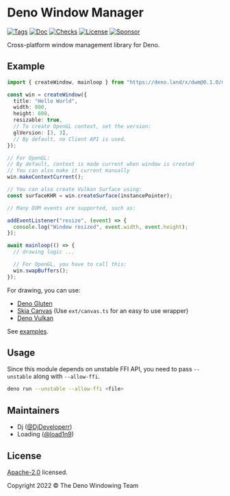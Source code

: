 # Deno Window Manager

[![Tags](https://img.shields.io/github/release/deno-windowing/dwm)](https://github.com/deno-windowing/dwm/releases)
[![Doc](https://doc.deno.land/badge.svg)](https://doc.deno.land/https/deno.land/x/dwm@0.1.0/mod.ts)
[![Checks](https://github.com/deno-windowing/dwm/actions/workflows/ci.yml/badge.svg)](https://github.com/deno-windowing/dwm/actions/workflows/ci.yml)
[![License](https://img.shields.io/github/license/deno-windowing/dwm)](https://github.com/deno-windowing/dwm/blob/master/LICENSE)
[![Sponsor](https://img.shields.io/static/v1?label=Sponsor&message=%E2%9D%A4&logo=GitHub&color=%23fe8e86)](https://github.com/sponsors/DjDeveloperr)

Cross-platform window management library for Deno.

## Example

```ts
import { createWindow, mainloop } from "https://deno.land/x/dwm@0.1.0/mod.ts";

const win = createWindow({
  title: "Hello World",
  width: 800,
  height: 600,
  resizable: true,
  // To create OpenGL context, set the version:
  glVersion: [3, 3],
  // By default, no Client API is used.
});

// For OpenGL:
// By default, context is made current when window is created
// You can also make it current manually
win.makeContextCurrent();

// You can also create Vulkan Surface using:
const surfaceKHR = win.createSurface(instancePointer);

// Many DOM events are supported, such as:

addEventListener("resize", (event) => {
  console.log("Window resized", event.width, event.height);
});

await mainloop(() => {
  // drawing logic ...

  // For OpenGL, you have to call this:
  win.swapBuffers();
});
```

For drawing, you can use:

- [Deno Gluten](https://github.com/deno-windowing/gluten)
- [Skia Canvas](https://github.com/DjDeveloperr/skia_canvas) (Use
  `ext/canvas.ts` for an easy to use wrapper)
- [Deno Vulkan](https://github.com/deno-windowing/vulkan)

See [examples](./examples).

## Usage

Since this module depends on unstable FFI API, you need to pass `--unstable`
along with `--allow-ffi`.

```sh
deno run --unstable --allow-ffi <file>
```

## Maintainers

- Dj ([@DjDeveloperr](https://github.com/DjDeveloperr))
- Loading ([@load1n9](https://github.com/load1n9))

## License

[Apache-2.0](./LICENSE) licensed.

Copyright 2022 © The Deno Windowing Team
